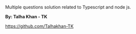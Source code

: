 Multiple questions solution related to Typescript and node js.


**By: Talha Khan - TK**

https://github.com/Talhakhan-TK
